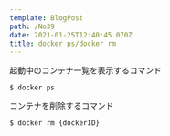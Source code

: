 ```yaml
---
template: BlogPost
path: /No39
date: 2021-01-25T12:40:45.070Z
title: docker ps/docker rm
---
```

起動中のコンテナ一覧を表示するコマンド

```
$ docker ps
```

コンテナを削除するコマンド

```
$ docker rm {dockerID}
```
